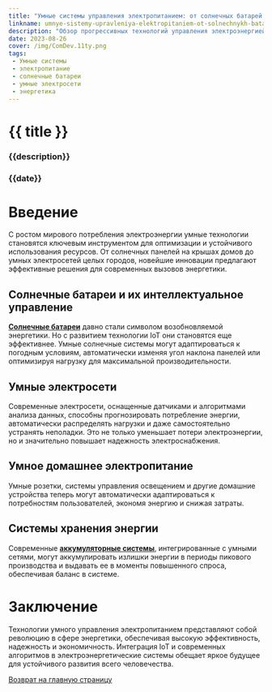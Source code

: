 ```yaml
---
title: "Умные системы управления электропитанием: от солнечных батарей до умных электросетей"
linkname: umnye-sistemy-upravleniya-elektropitaniem-ot-solnechnykh-batarey-do-umnykh-elektrosetey
description: "Обзор прогрессивных технологий управления электроэнергией и их вклад в устойчивое развитие."
date: 2023-08-26
cover: /img/ComDev.11ty.png
tags:
 - Умные системы
 - электропитание
 - солнечные батареи
 - умные электросети
 - энергетика
---
```


# {{ title }}
### {{description}}
### {{date}}

# Введение

С ростом мирового потребления электроэнергии умные технологии становятся ключевым инструментом для оптимизации и устойчивого использования ресурсов. От солнечных панелей на крышах домов до умных электросетей целых городов, новейшие инновации предлагают эффективные решения для современных вызовов энергетики.

## Солнечные батареи и их интеллектуальное управление

**[Солнечные батареи](/)** давно стали символом возобновляемой энергетики. Но с развитием технологии IoT они становятся еще эффективнее. Умные солнечные системы могут адаптироваться к погодным условиям, автоматически изменяя угол наклона панелей или оптимизируя нагрузку для максимальной производительности.

## Умные электросети

Современные электросети, оснащенные датчиками и алгоритмами анализа данных, способны прогнозировать потребление энергии, автоматически распределять нагрузки и даже самостоятельно устранять неполадки. Это не только уменьшает потери электроэнергии, но и значительно повышает надежность электроснабжения.

## Умное домашнее электропитание

Умные розетки, системы управления освещением и другие домашние устройства теперь могут автоматически адаптироваться к потребностям пользователей, экономя энергию и снижая затраты.

## Системы хранения энергии

Современные **[аккумуляторные системы](/)**, интегрированные с умными сетями, могут аккумулировать излишки энергии в периоды пикового производства и выдавать ее в моменты повышенного спроса, обеспечивая баланс в системе.

# Заключение

Технологии умного управления электропитанием представляют собой революцию в сфере энергетики, обеспечивая высокую эффективность, надежность и экономичность. Интеграция IoT и современных алгоритмов в электроэнергетические системы обещает яркое будущее для устойчивого развития всего человечества.

[Возврат на главную страницу](/)
